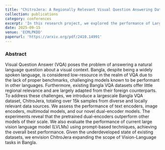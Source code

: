 ```yaml
---
title: "ChitroJera: A Regionally Relevant Visual Question Answering Dataset for Bangla"
collection: publications
category: conferences
excerpt: 'In this research project, we explored the performance of Large Vision-Language Models on Bangla Visual Question Answering (VQA) tasks. Due to the lack of existing datasets in this domain, we developed a novel dataset specifically tailored for Bangla VQA. We conducted a series of experiments from multiple perspectives to effectively address our research objectives.'
date: 2025-09-15
venue: 'ECMLPKDD'
paperurl: 'https://arxiv.org/pdf/2410.14991'
---
```

### Abstract

Visual Question Answer (VQA) poses the problem of answering a natural language question about a visual context. Bangla, despite being a widely spoken language, is considered low-resource in the realm of VQA due to the lack of proper benchmarks, challenging models known to be performant in other languages. Furthermore, existing Bangla VQA datasets offer little regional relevance and are largely adapted from their foreign counterparts. To address these challenges, we introduce a largescale Bangla VQA dataset, ChitroJera, totaling over 15k samples from diverse and locally relevant data sources. We assess the performance of text encoders, image encoders, multimodal models, and our novel dual-encoder models. The experiments reveal that the pretrained dual-encoders outperform other models of their scale. We also evaluate the performance of current large vision language model (LVLMs) using prompt-based techniques, achieving the overall best performance. Given the underdeveloped state of existing datasets, we envision ChitroJera expanding the scope of Vision-Language tasks in Bangla.